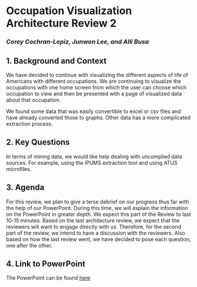 # Occupation Visualization Architecture Review 2
### *Corey Cochran-Lepiz, Junwon Lee, and Alli Busa*

## 1. Background and Context
We have decided to continue with visualizing the different aspects of life of Americans with different occupations. We are continuing to visualize the occupations with one home screen from which the user can choose which occupation to view and then be presented with a page of visualized data about that occupation.

We found some data that was easily convertible to excel or csv files and have already converted those to graphs. Other data has a more complicated extraction process.

## 2. Key Questions
In terms of mining data, we would like help dealing with uncomplied data sources. For example, using the IPUMS extraction tool and using ATUS microfiles.

## 3. Agenda
For this review, we plan to give a terse debrief on our progress thus far with the help of our PowerPoint. During this time, we will explain the information on the PowerPoint in greater depth. We expect this part of the Review to last 10-15 minutes.
Based on the last architecture review, we expect that the reviewers will want to engage directly with us. Therefore, for the second part of the review, we intend to have a discussion with the reviewers. Also based on how the last review went, we have decided to pose each question, one after the other.

## 4. Link to PowerPoint
The PowerPoint can be found [here](https://docs.google.com/presentation/d/1gqJrPNryVcA3FBK15SG1abfA3fTIzt0ljsFf59BfhHA/edit?usp=sharing)
